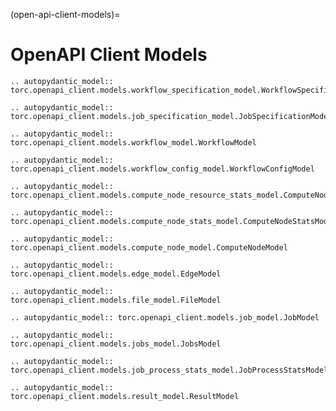 (open-api-client-models)=

# OpenAPI Client Models

```{eval-rst}
.. autopydantic_model:: torc.openapi_client.models.workflow_specification_model.WorkflowSpecificationModel
```

```{eval-rst}
.. autopydantic_model:: torc.openapi_client.models.job_specification_model.JobSpecificationModel
```

```{eval-rst}
.. autopydantic_model:: torc.openapi_client.models.workflow_model.WorkflowModel
```

```{eval-rst}
.. autopydantic_model:: torc.openapi_client.models.workflow_config_model.WorkflowConfigModel
```

```{eval-rst}
.. autopydantic_model:: torc.openapi_client.models.compute_node_resource_stats_model.ComputeNodeResourceStatsModel
```

```{eval-rst}
.. autopydantic_model:: torc.openapi_client.models.compute_node_stats_model.ComputeNodeStatsModel
```

```{eval-rst}
.. autopydantic_model:: torc.openapi_client.models.compute_node_model.ComputeNodeModel
```

```{eval-rst}
.. autopydantic_model:: torc.openapi_client.models.edge_model.EdgeModel
```

```{eval-rst}
.. autopydantic_model:: torc.openapi_client.models.file_model.FileModel
```

```{eval-rst}
.. autopydantic_model:: torc.openapi_client.models.job_model.JobModel
```

```{eval-rst}
.. autopydantic_model:: torc.openapi_client.models.jobs_model.JobsModel
```

```{eval-rst}
.. autopydantic_model:: torc.openapi_client.models.job_process_stats_model.JobProcessStatsModel
```

```{eval-rst}
.. autopydantic_model:: torc.openapi_client.models.result_model.ResultModel
```

